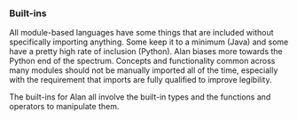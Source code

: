 ### Built-ins

All module-based languages have some things that are included without specifically importing anything. Some keep it to a minimum (Java) and some have a pretty high rate of inclusion (Python). Alan biases more towards the Python end of the spectrum. Concepts and functionality common across many modules should not be manually imported all of the time, especially with the requirement that imports are fully qualified to improve legibility.

The built-ins for Alan all involve the built-in types and the functions and operators to manipulate them.